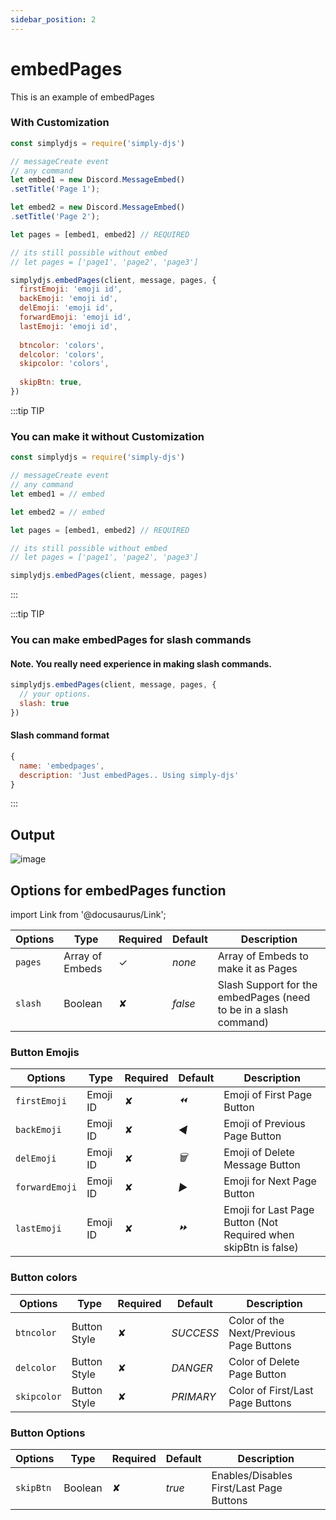 ```yaml
---
sidebar_position: 2
---
```


# embedPages
This is an example of embedPages

### With Customization
```js
const simplydjs = require('simply-djs')

// messageCreate event
// any command
let embed1 = new Discord.MessageEmbed()
.setTitle('Page 1');

let embed2 = new Discord.MessageEmbed()
.setTitle('Page 2');

let pages = [embed1, embed2] // REQUIRED

// its still possible without embed
// let pages = ['page1', 'page2', 'page3']

simplydjs.embedPages(client, message, pages, {
  firstEmoji: 'emoji id',
  backEmoji: 'emoji id', 
  delEmoji: 'emoji id',
  forwardEmoji: 'emoji id',
  lastEmoji: 'emoji id', 
  
  btncolor: 'colors',
  delcolor: 'colors', 
  skipcolor: 'colors',
   
  skipBtn: true,
})
```

:::tip TIP
### You can make it without Customization

```js
const simplydjs = require('simply-djs')

// messageCreate event
// any command
let embed1 = // embed

let embed2 = // embed

let pages = [embed1, embed2] // REQUIRED

// its still possible without embed
// let pages = ['page1', 'page2', 'page3']

simplydjs.embedPages(client, message, pages)
```
:::

:::tip TIP
### You can make embedPages for slash commands

#### Note. You really need experience in making slash commands.
```js
simplydjs.embedPages(client, message, pages, {
  // your options.
  slash: true
})
```

#### Slash command format
```js
{
  name: 'embedpages',
  description: 'Just embedPages.. Using simply-djs'
}
```

:::

## Output
![image](https://user-images.githubusercontent.com/71836991/127869308-72817b88-a41a-4e46-af2b-5e556bafafa3.png)

## Options for embedPages function
import Link from '@docusaurus/Link';

<div style={{textAlign: 'center'}}>

| Options     | Type    | Required | Default | Description |
| ----------- | ----------- | ----------- | ----------- | ----------- |
| `pages` | <Link to="https://developer.mozilla.org/en-US/docs/Web/JavaScript/Reference/Global_Objects/Array">Array of Embeds</Link> | ✓ | *none* | Array of Embeds to make it as Pages |
| `slash`|<Link to="https://developer.mozilla.org/en-US/docs/Web/JavaScript/Reference/Global_Objects/Boolean">Boolean</Link>| ✘ | *false* | Slash Support for the embedPages (need to be in a slash command) |

</div>

### Button Emojis

<div style={{textAlign: 'center'}}>

| Options     | Type    | Required | Default | Description |
| ----------- | ----------- | ----------- | ----------- | ----------- |
| `firstEmoji` | <Link to="https://discord.js.org/#/docs/main/stable/class/Emoji">Emoji ID</Link> | ✘ | *⏪* | Emoji of First Page Button |
| `backEmoji`|<Link to="https://discord.js.org/#/docs/main/stable/class/Emoji">Emoji ID</Link>| ✘ | *◀️* | Emoji of Previous Page Button |
| `delEmoji`|<Link to="https://discord.js.org/#/docs/main/stable/class/Emoji">Emoji ID</Link>| ✘ | *🗑️* | Emoji of Delete Message Button |
| `forwardEmoji`|<Link to="https://discord.js.org/#/docs/main/stable/class/Emoji">Emoji ID</Link>| ✘ | *▶️* | Emoji for Next Page Button  |
| `lastEmoji`|<Link to="https://discord.js.org/#/docs/main/stable/class/Emoji">Emoji ID</Link>| ✘ | *⏩* | Emoji for Last Page Button (Not Required when skipBtn is false) |

</div>

### Button colors

| Options     | Type    | Required | Default | Description |
| ----------- | ----------- | ----------- | ----------- | ----------- |
| `btncolor` | <Link to="https://discord.js.org/#/docs/main/stable/typedef/MessageButtonStyle">Button Style</Link> | ✘ | *SUCCESS* | Color of the Next/Previous Page Buttons |
| `delcolor`|<Link to="https://discord.js.org/#/docs/main/stable/typedef/MessageButtonStyle">Button Style</Link>| ✘ | *DANGER* | Color of Delete Page Button |
| `skipcolor`|<Link to="https://discord.js.org/#/docs/main/stable/typedef/MessageButtonStyle">Button Style</Link>| ✘ | *PRIMARY* | Color of First/Last Page Buttons |

### Button Options

| Options     | Type    | Required | Default | Description |
| ----------- | ----------- | ----------- | ----------- | ----------- |
| `skipBtn` | <Link to="https://developer.mozilla.org/en-US/docs/Web/JavaScript/Reference/Global_Objects/Boolean">Boolean</Link> | ✘ | *true* | Enables/Disables First/Last Page Buttons |